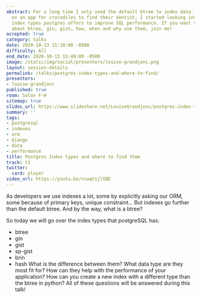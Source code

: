 ```yaml
---
abstract: For a long time I only used the default btree to index data. As I was working
  on an app for crocodiles to find their dentist, I started looking into the other
  index types postgres offers to improve SQL performance. If you want to know all
  about btree, gin, gist… how, when and why use them, join me!
accepted: true
category: talks
date: 2020-10-13 15:10:00 -0500
difficulty: All
end_date: 2020-10-13 15:40:00 -0500
image: /static/img/social/presenters/louise-grandjonc.png
layout: session-details
permalink: /talks/postgres-index-types-and-where-to-find/
presenters:
- louise-grandjonc
published: true
room: Salon F-H
sitemap: true
slides_url: https://www.slideshare.net/LouiseGrandjonc/postgres-index-types
summary: ''
tags:
- postgresql
- indexes
- orm
- django
- data
- performance
title: Postgres Index types and where to find them
track: t1
twitter:
  card: player
video_url: https://youtu.be/ncwqtsjlSBE
---
```


As developers we use indexes a lot, some by explicitly asking our ORM, some because of primary keys, unique constraint… But indexes go further than the default btree. And by the way, what is a btree?

So today we will go over the index types that postgreSQL has:
- btree
- gin
- gist
- sp-gist
- brin
- hash
What is the difference between them? What data type are they most fit for? How can they help with the performance of your application? How can you create a new index with a different type than the btree in python?
All of these questions will be answered during this talk!